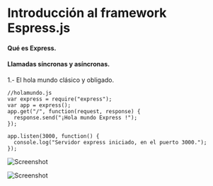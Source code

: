 # Introducción al framework Espress.js #
#### Qué es Express. ####

#### Llamadas síncronas y asíncronas. ####

1.- El hola mundo clásico y obligado.

```
//holamundo.js
var express = require("express");
var app = express();
app.get("/", function(request, response) {
  response.send("¡Hola mundo Express !");
});

app.listen(3000, function() {
  console.log("Servidor express iniciado, en el puerto 3000.");
});
```

![Screenshot](image1.PNG)

![Screenshot](image2.PNG)
